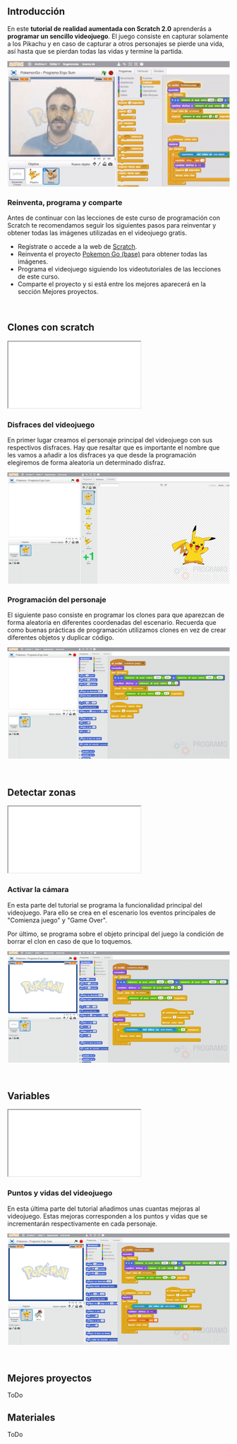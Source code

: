 ## Introducción

En este **tutorial de realidad aumentada con Scratch 2.0** aprenderás a **programar un sencillo videojuego**. El juego consiste en capturar solamente a los Pikachu y en caso de capturar a otros personajes se pierde una vida, así hasta que se pierdan todas las vidas y termine la partida.

![](img/preview.gif)

### Reinventa, programa y comparte

Antes de continuar con las lecciones de este curso de programación con Scratch te recomendamos seguir los siguientes pasos para reinventar y obtener todas las imágenes utilizadas en el videojuego gratis.

- Regístrate o accede a la web de <a target="_blank" href="https://scratch.mit.edu">Scratch</a>.
- Reinventa el proyecto <a target="_blank" href="https://scratch.mit.edu/projects/147157486/editor">Pokemon Go (base)</a> para obtener todas las imágenes.
- Programa el videojuego siguiendo los videotutoriales de las lecciones de este curso.
- Comparte el proyecto y si está entre los mejores aparecerá en la sección Mejores proyectos.



<br />



## Clones con scratch

<div class="iframe">
  <iframe src="//www.youtube.com/embed/RIGKRIjiWPs" allowfullscreen></iframe>
</div>

### Disfraces del videojuego

En primer lugar creamos el personaje principal del videojuego con sus respectivos disfraces. Hay que resaltar que es importante el nombre que les vamos a añadir a los disfraces ya que desde la programación elegiremos de forma aleatoria un determinado disfraz.

![](img/disfraces.png)

### Programación del personaje

El siguiente paso consiste en programar los clones para que aparezcan de forma aleatoria en diferentes coordenadas del escenario. Recuerda que como buenas prácticas de programación utilizamos clones en vez de crear diferentes objetos y duplicar código.

![](img/clones.png)



<br />



## Detectar zonas

<div class="iframe">
  <iframe src="//www.youtube.com/embed/YuBNIvwG1Ok" allowfullscreen></iframe>
</div>

### Activar la cámara

En esta parte del tutorial se programa la funcionalidad principal del videojuego. Para ello se crea en el escenario los eventos principales de "Comienza juego" y "Game Over".

Por último, se programa sobre el objeto principal del juego la condición de borrar el clon en caso de que lo toquemos.

![](img/programacion.png)



<br />



## Variables

<div class="iframe">
  <iframe src="//www.youtube.com/embed/Hsez5TZwPOg" allowfullscreen></iframe>
</div>

### Puntos y vidas del videojuego

En esta última parte del tutorial añadimos unas cuantas mejoras al videojuego. Estas mejoras corresponden a los puntos y vidas que se incrementarán respectivamente en cada personaje.

![](img/variables.png)



<br />



## Mejores proyectos

ToDo

## Materiales

ToDo
